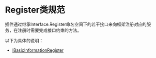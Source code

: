 # Register类规范

插件通过继承Interface.Register命名空间下的若干接口来向框架注册对应的服务，在注册时需要完成接口约束的方法。

以下为具体的说明：

- [IBasicInformationRegister](/pluginsDocs/register/IBasicInformationRegister.md)